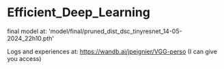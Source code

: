 # Efficient_Deep_Learning

final model at: 'model/final/pruned_dist_dsc_tinyresnet_14-05-2024_22h10.pth'

Logs and experiences at: https://wandb.ai/jpeignier/VGG-perso (I can give you access) 
